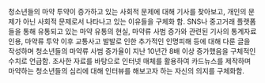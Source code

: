 청소년들의 마약 투약이 증가하고 있는 사회적 문제에 대해 기사를 찾아보고, 개인의 문제가 아닌 사회적 문제로서 나타나고 있는 이유들을 구체화 함. SNS나 중고거래 플랫폼들을 통해 유통되고 있는 마약 유통의 현실, 마약류 사범 증가와 관련된 기사의 통계자료 인용, 마약류 투약 이후 교통사고 발발로 인한 추가적인 인명피해 등에 대해 다룬 글을 작성하며 청소년들의 마약류 사범 증가율이 지난 10년간 8배 이상 증가했음을 구체적인 수치로 언급함. 조사한 자료를 바탕으로 인터넷 매체를 활용하여 카드뉴스를 제작하며 마약하는 청소년들의 심리에 대해 인터뷰를 해보고자 하는 자신의 의지를 구체화함.